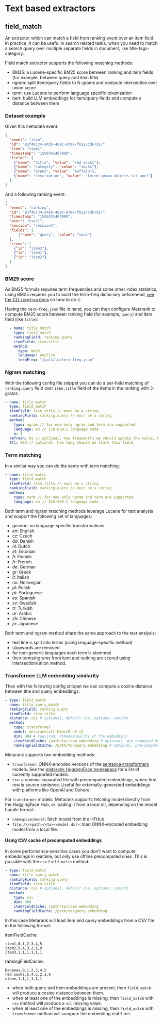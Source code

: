 # Text based extractors

## field_match

An extractor which can match a field from ranking event over an item field. In practice, it can be useful in search
related tasks, when you need to match a search query over multiple separate fields in document, like title-tags-category.

Field match extractor supports the following matching methods:
* BM25: a Lucene-specific BM25 score between ranking and item fields (for example, between query and item title)
* ngram: split item/query fields to N-grams and compute intersection over union score
* term: use Lucene to perform language specific tokenization
* bert: build LLM embeddings for item/query fields and compute a distance between them

### Dataset example

Given this metadata event:
```json
{
  "event": "item",
  "id": "81f46c34-a4bb-469c-8708-f8127cd67d27",
  "item": "item1", 
  "timestamp": "1599391467000", 
  "fields": [
    {"name": "title", "value": "red socks"},
    {"name": "category", "value": "socks"},
    {"name": "brand", "value": "buffalo"},
    {"name": "description", "value": "lorem ipsum dolores sit amet"}
  ]
}
```

And a following ranking event:
```json
{
  "event": "ranking",
  "id": "81f46c34-a4bb-469c-8708-f8127cd67d27",
  "timestamp": "1599391467000",
  "user": "user1",
  "session": "session1",
  "fields": [
      {"name": "query", "value": "sock"}
  ],
  "items": [
    {"id": "item3"},
    {"id": "item1"},
    {"id": "item2"} 
  ]
}
```
### BM25 score

As BM25 formula requires term frequencies and some other index statistics, using BM25 requires you to build the term-freq dictionary beforehead, [see the CLI `termfreq` docs](../../cli.md#bm25-term-frequencies-dictionary) on how to do it.

Having the `term-freq.json` file in hand, you can then configure Metarank to compute BM25 score between ranking field (for example, `query`) and item field (like `title`):

```yaml
  - name: title_match
    type: field_match
    rankingField: ranking.query
    itemField: item.title
    method:
      type: bm25
      language: english
      termFreq: "/path/to/term-freq.json"
```


### Ngram matching

With the following config file snippet you can do a per-field matching of `ranking.query` field over `item.title` field of
the items in the ranking with 3-grams:
```yaml
- name: title_match
  type: field_match
  itemField: item.title // must be a string
  rankingField: ranking.query // must be a string
  method:
    type: ngram // for now only ngram and term are supported
    language: en // ISO-639-1 language code
    n: 3
  refresh: 0s // optional, how frequently we should update the value, 0s by default
  ttl: 90d // optional, how long should we store this field
```

### Term matching 

In a similar way you can do the same with term matching:
```yaml
- name: title_match
  type: field_match
  itemField: item.title // must be a string
  rankingField: ranking.query // must be a string
  method:
    type: term // for now only ngram and term are supported
    language: en // ISO-639-1 language code
```

Both term and ngram matching methods leverage Lucene for text analysis and support the following set of languages:
- *generic*: no language specific transformations
- *en*: English
- *cz*: Czech
- *da*: Danish
- *nl*: Dutch
- *et*: Estonian
- *fi*: Finnish
- *fr*: French
- *de*: German
- *gr*: Greek
- *it*: Italian
- *no*: Norwegian
- *pl*: Polish
- *pt*: Portuguese
- *es*: Spanish
- *sv*: Swedish
- *tr*: Turkish
- *ar*: Arabic
- *zh*: Chinese
- *ja*: Japanese


Both term and ngram method share the same approach to the text analysis:
* text line is split into terms (using language-specific method)
* stopwords are removed
* for non-generic languages each term is stemmed
* then terms/ngrams from item and ranking are scored using intersection/union method.

### Transformer LLM embedding similarity

Then with the following config snippet we can compute a cosine distance between title and query embeddings:

```yaml
- type: field_match
  name: title_query_match
  rankingField: ranking.query
  itemField: item.title
  distance: cos # optional, default cos, options: cos/dot 
  method:
    type: transformer
    model: metarank/all-MiniLM-L6-v2
    dim: 384 # required, dimensionality of the embedding
    itemFieldCache: /path/to/item.embedding # optional, pre-computed embedding cache for items 
    rankingFieldCache: /path/to/query.embedding # optional, pre-computed embedding cache for rankings
```

Metarank supports two embedding methods:
* `transformer`: ONNX-encoded versions of the [sentence-transformers](https://sbert.net/docs/pretrained_models.html) models. See the [metarank HuggingFace namespace](https://huggingface.co/metarank) for a list of currently supported models.
* `csv`: a comma-separated file with precomputed embeddings, where first row is source sentence. Useful for externally-generated embeddings with platforms like OpenAI and Cohere.

For `transformer` models, Metarank supports fetching model directly from the HuggingFace Hub, or loading it from a local dir, depending on the model handle format:
* `namespace/model`: fetch model from the HFHub
* `file:///<path>/<to>/<model dir>`: load ONNX-encoded embedding model from a local file.

#### Using CSV cache of precomputed embeddings

In some performance-sensitive cases you don't want to compute embeddings in realtime, but only use offline precomputed ones. This is possible with the `csv` `field_match` method:
```yaml
- type: field_match
  name: title_query_match
  rankingField: ranking.query
  itemField: item.title
  distance: cos # optional, default cos, options: cos/dot 
  method:
    type: csv
    dim: 384
    itemFieldCache: /path/to/item.embedding
    rankingFieldCache: /path/to/query.embedding
```

In this case Metarank will load item and query embeddings from a CSV file in the following format:

itemFieldCache:

```
item1,0,1,2,3,4,5
item2,5,4,3,2,1,9
item3,1,1,1,1,1,1
```

rankingFieldCache:
```
bananas,0,1,2,3,4,5
red socks,5,4,3,2,1,9
stone,1,1,1,1,1,1
```
* when both query and item embeddings are present, then `field_match` will produce a cosine distance between them.
* when at least one of the embeddings is missing, then `field_match` with `csv` method will produce a `nil` missing value. 
* when at least one of the embeddings is missing, then `field_match` with `transformer` method will compute the embedding real-time.
